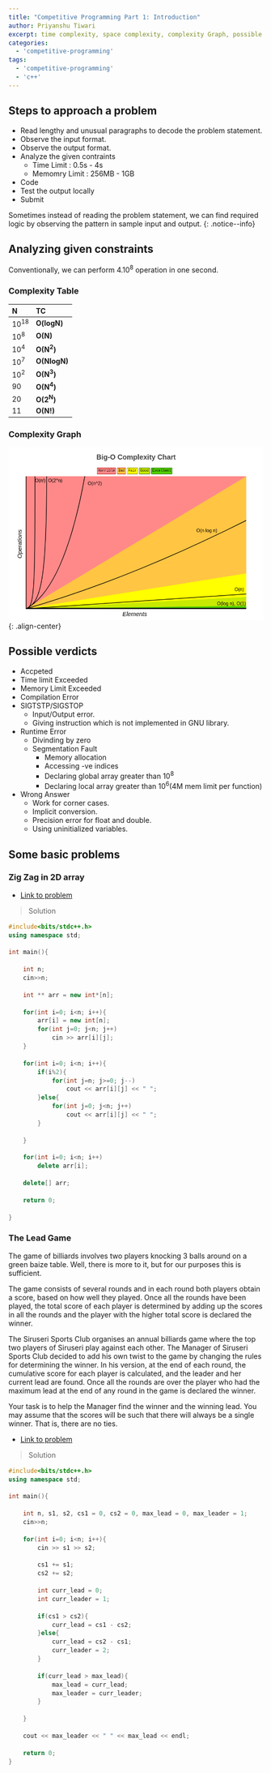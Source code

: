 ```yaml
---
title: "Competitive Programming Part 1: Introduction"
author: Priyanshu Tiwari
excerpt: time complexity, space complexity, complexity Graph, possible verdicts
categories:
  - 'competitive-programming'
tags:
  - 'competitive-programming'
  - 'c++'
---
```


## Steps to approach a problem

* Read lengthy and unusual paragraphs to decode the problem statement.
* Observe the input format.
* Observe the output format.
* Analyze the given contraints
    - Time Limit : 0.5s - 4s
    - Memomry Limit : 256MB - 1GB
* Code
* Test the output locally
* Submit

Sometimes instead of reading the problem statement, we can find required logic by observing the pattern in sample input and output.
{: .notice--info}

## Analyzing given constraints

Conventionally, we can perform 4.10<sup>8</sup> operation in one second.

### Complexity Table

| N | TC |
| :-- | :-- |
| 10<sup>18</sup> | **O(logN)** |
| 10<sup>8</sup> | **O(N)** |
| 10<sup>4</sup> | **O(N<sup>2</sup>)** |
| 10<sup>7</sup> | **O(NlogN)** |
| 10<sup>2</sup> | **O(N<sup>3</sup>)** |
| 90 | **O(N<sup>4</sup>)** |
| 20 | **O(2<sup>N</sup>)** |
| 11 | **O(N!)** |

### Complexity Graph

![loading](/images/cp/cn-cp-02.png){: .align-center}

## Possible verdicts

* Accpeted
* Time limit Exceeded
* Memory Limit Exceeded
* Compilation Error
* SIGTSTP/SIGSTOP
    - Input/Output error.
    - Giving instruction which is not implemented in GNU library.
* Runtime Error
    - Divinding by zero
    - Segmentation Fault 
        - Memory allocation
        - Accessing -ve indices
        - Declaring global array greater than 10<sup>8</sup>
        - Declaring local array greater than 10<sup>6</sup>(4M mem limit per function)
* Wrong Answer
    - Work for corner cases.
    - Implicit conversion.
    - Precision error for float and double.
    - Using uninitialized variables.

## Some basic problems


### Zig Zag in 2D array

* [Link to problem](https://classroom.codingninjas.com//app/classroom/me/430/content/7195/offering/50385/problem/3023)

> Solution

```cpp
#include<bits/stdc++.h>
using namespace std;

int main(){

    int n;
    cin>>n;

    int ** arr = new int*[n];

    for(int i=0; i<n; i++){
        arr[i] = new int[n];
        for(int j=0; j<n; j++)
            cin >> arr[i][j];
    }

    for(int i=0; i<n; i++){
        if(i%2){
            for(int j=n; j>=0; j--)
                cout << arr[i][j] << " ";
        }else{
            for(int j=0; j<n; j++)
                cout << arr[i][j] << " ";
        }
        
    }

    for(int i=0; i<n; i++)
        delete arr[i];

    delete[] arr;

    return 0;

}
```

### The Lead Game

The game of billiards involves two players knocking 3 balls around on a green baize table. Well, there is more to it, but for our purposes this is sufficient.

The game consists of several rounds and in each round both players obtain a score, based on how well they played. Once all the rounds have been played, the total score of each player is determined by adding up the scores in all the rounds and the player with the higher total score is declared the winner.

The Siruseri Sports Club organises an annual billiards game where the top two players of Siruseri play against each other. The Manager of Siruseri Sports Club decided to add his own twist to the game by changing the rules for determining the winner. In his version, at the end of each round, the cumulative score for each player is calculated, and the leader and her current lead are found. Once all the rounds are over the player who had the maximum lead at the end of any round in the game is declared the winner.

Your task is to help the Manager find the winner and the winning lead. You may assume that the scores will be such that there will always be a single winner. That is, there are no ties.

* [Link to problem](https://www.codechef.com/problems/TLG)

> Solution

```cpp
#include<bits/stdc++.h>
using namespace std;

int main(){

    int n, s1, s2, cs1 = 0, cs2 = 0, max_lead = 0, max_leader = 1;
    cin>>n;

    for(int i=0; i<n; i++){
        cin >> s1 >> s2;

        cs1 += s1;
        cs2 += s2;

        int curr_lead = 0;
        int curr_leader = 1;

        if(cs1 > cs2){
            curr_lead = cs1 - cs2;
        }else{
            curr_lead = cs2 - cs1;
            curr_leader = 2;
        }

        if(curr_lead > max_lead){
            max_lead = curr_lead;
            max_leader = curr_leader;
        }
        
    }

    cout << max_leader << " " << max_lead << endl;

    return 0;
}
```